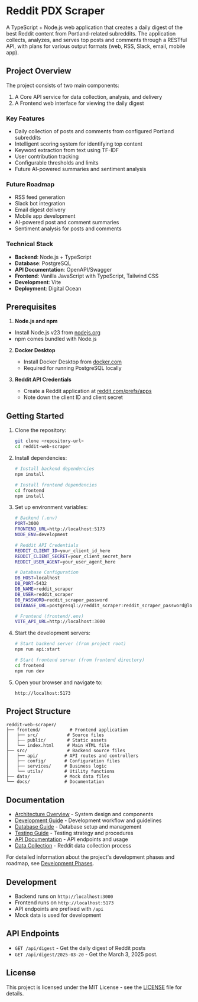 # Reddit PDX Scraper

A TypeScript + Node.js web application that creates a daily digest of the best Reddit content from Portland-related subreddits. The application collects, analyzes, and serves top posts and comments through a RESTful API, with plans for various output formats (web, RSS, Slack, email, mobile app).

## Project Overview

The project consists of two main components:
1. A Core API service for data collection, analysis, and delivery
2. A Frontend web interface for viewing the daily digest

### Key Features
- Daily collection of posts and comments from configured Portland subreddits
- Intelligent scoring system for identifying top content
- Keyword extraction from text using TF-IDF
- User contribution tracking
- Configurable thresholds and limits
- Future AI-powered summaries and sentiment analysis

### Future Roadmap
- RSS feed generation
- Slack bot integration
- Email digest delivery
- Mobile app development
- AI-powered post and comment summaries
- Sentiment analysis for posts and comments

### Technical Stack
- **Backend**: Node.js + TypeScript
- **Database**: PostgreSQL
- **API Documentation**: OpenAPI/Swagger
- **Frontend**: Vanilla JavaScript with TypeScript, Tailwind CSS
- **Development**: Vite
- **Deployment**: Digital Ocean

## Prerequisites
1. **Node.js and npm**
  - Install Node.js v23 from [nodejs.org](https://nodejs.org/)
   - npm comes bundled with Node.js

2. **Docker Desktop**
   - Install Docker Desktop from [docker.com](https://www.docker.com/products/docker-desktop/)
   - Required for running PostgreSQL locally

3. **Reddit API Credentials**
   - Create a Reddit application at [reddit.com/prefs/apps](https://www.reddit.com/prefs/apps)
   - Note down the client ID and client secret

## Getting Started

1. Clone the repository:
   ```bash
   git clone <repository-url>
   cd reddit-web-scraper
   ```

2. Install dependencies:
   ```bash
   # Install backend dependencies
   npm install

   # Install frontend dependencies
   cd frontend
   npm install
   ```

3. Set up environment variables:
   ```bash
   # Backend (.env)
   PORT=3000
   FRONTEND_URL=http://localhost:5173
   NODE_ENV=development
   
   # Reddit API Credentials
   REDDIT_CLIENT_ID=your_client_id_here
   REDDIT_CLIENT_SECRET=your_client_secret_here
   REDDIT_USER_AGENT=your_user_agent_here
   
   # Database Configuration
   DB_HOST=localhost
   DB_PORT=5432
   DB_NAME=reddit_scraper
   DB_USER=reddit_scraper
   DB_PASSWORD=reddit_scraper_password
   DATABASE_URL=postgresql://reddit_scraper:reddit_scraper_password@localhost:5432/reddit_scraper

   # Frontend (frontend/.env)
   VITE_API_URL=http://localhost:3000
   ```

4. Start the development servers:
   ```bash
   # Start backend server (from project root)
   npm run api:start

   # Start frontend server (from frontend directory)
   cd frontend
   npm run dev
   ```

5. Open your browser and navigate to:
   ```
   http://localhost:5173
   ```

## Project Structure

```
reddit-web-scraper/
├── frontend/           # Frontend application
│   ├── src/           # Source files
│   ├── public/        # Static assets
│   └── index.html     # Main HTML file
├── src/               # Backend source files
│   ├── api/          # API routes and controllers
│   ├── config/       # Configuration files
│   ├── services/     # Business logic
│   └── utils/        # Utility functions
├── data/             # Mock data files
└── docs/             # Documentation
```

## Documentation

- [Architecture Overview](docs/architecture.md) - System design and components
- [Development Guide](docs/development.md) - Development workflow and guidelines
- [Database Guide](docs/database.md) - Database setup and management
- [Testing Guide](docs/testing.md) - Testing strategy and procedures
- [API Documentation](docs/api.md) - API endpoints and usage
- [Data Collection](docs/data-collection.md) - Reddit data collection process

For detailed information about the project's development phases and roadmap, see [Development Phases](docs/development-phases.md).

## Development

- Backend runs on `http://localhost:3000`
- Frontend runs on `http://localhost:5173`
- API endpoints are prefixed with `/api`
- Mock data is used for development

## API Endpoints

- `GET /api/digest` - Get the daily digest of Reddit posts
- `GET /api/digest/2025-03-20` - Get the March 3, 2025 post.

## License

This project is licensed under the MIT License - see the [LICENSE](LICENSE) file for details. 